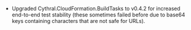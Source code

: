 - Upgraded Cythral.CloudFormation.BuildTasks to v0.4.2 for increased end-to-end test stability (these sometimes failed before due to base64 keys containing characters that are not safe for URLs).